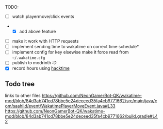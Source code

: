 TODO:

- [ ] watch playermove/click events
- - [x] add above feature
- [ ] make it work with HTTP requests
- [ ] implement sending time to wakatime on correct time schedule\*
- [ ] implement config for key elsewise make it force read from `~/.wakatime.cfg`
- [ ] publish to modrinth :D
- [x] record hours using [hacktime](https://waka.hackclub.com)

## Todo tree

links to other files
https://github.com/NeonGamerBot-QK/wakatime-mod/blob/84d3ab741cd78bbe5e24deceed35fa4cb9771662/src/main/java/com/saahild/event/WakatimePlayerMoveEvent.java#L33
https://github.com/NeonGamerBot-QK/wakatime-mod/blob/84d3ab741cd78bbe5e24deceed35fa4cb9771662/build.gradle#L42
